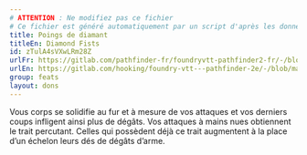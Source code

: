 ```yaml
---
# ATTENTION : Ne modifiez pas ce fichier
# Ce fichier est généré automatiquement par un script d'après les données du module Foundry VTT officiel et de sa traduction
title: Poings de diamant
titleEn: Diamond Fists
id: zTulA4sVXwLRm28Z
urlFr: https://gitlab.com/pathfinder-fr/foundryvtt-pathfinder2-fr/-/blob/master/data/feats/zTulA4sVXwLRm28Z.htm
urlEn: https://gitlab.com/hooking/foundry-vtt---pathfinder-2e/-/blob/master/packs/data/feats.db/diamond-fists.json
group: feats
layout: dons
---
```

Vous corps se solidifie au fur et à mesure de vos attaques et vos derniers coups infligent ainsi plus de dégâts. Vos attaques à mains nues obtiennent le trait percutant. Celles qui possèdent déjà ce trait augmentent à la place d’un échelon leurs dés de dégâts d’arme.


